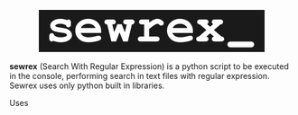 <p align="center">
<img src="sewrex.gif" class="img-responsive" alt="sewrex logo">
</p>

**sewrex** (Search With Regular Expression) is a python script to be executed in the console, performing search in text files with regular expression. Sewrex uses only python built in libraries.

Uses